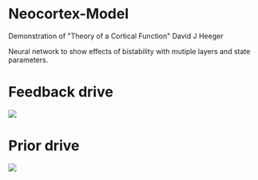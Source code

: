 # Neocortex-Model
Demonstration of "Theory of a Cortical Function" David J Heeger

Neural network to show effects of bistability with mutiple layers and state parameters.

# Feedback drive
<img src="http://i.imgur.com/KUt2cQx.png"></img>

# Prior drive
<img src="http://i.imgur.com/CFYhZOu.png"></img>
